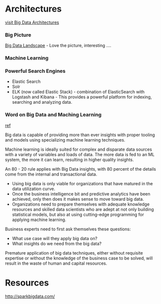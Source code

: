 # Architectures
[visit Big Data Architectures](https://github.com/sambos/Architecture/wiki)

### Big Picture
[Big Data Landscape](http://mattturck.com/2016/02/01/big-data-landscape/) - Love the picture, interesting ....   

### Machine Learning
### Powerful Search Engines
* Elastic Search
* Solr
* ELK (now called Elastic Stack) - combination of ElasticSearch with Logstash and Kibana - This provides a powerful platform for indexing, searching and analyzing data.

### Word on Big Data and Maching Learning
[ref](http://linkis.com/QP1K8)

Big data is capable of providing more than ever insights with proper tooling and models using specializing machine learning techniques.

Machine learning is ideally suited for complex and disparate data sources with a variety of variables and loads of data. 
The more data is fed to an ML system, the more it can learn, resulting in higher quality insights.

An 80 - 20 rule applies with Big Data insights, with 80 percent of the details come from the internal and transactional data. 
* Using big data is only viable for organizations that have matured in the data utilization curve. 
* Once the business intelligence bit and predictive analytics have been achieved, only then does it makes sense to move toward big data.
* Organizations need to prepare themselves with adequate knowledge resources and skilled data scientists who are adept at not only building statistical models, but also at using cutting-edge programming for applying machine learning.

Business experts need to first ask themselves these questions: 
* What use case will they apply big data on? 
* What insights do we need from the big data?

Premature application of big data techniques, either without requisite expertise or without the knowledge of the business case to be solved, will result in the waste of human and capital resources.


# Resources
http://sparkbigdata.com/
